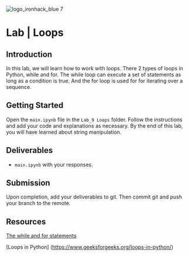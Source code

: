 ![logo_ironhack_blue 7](https://user-images.githubusercontent.com/23629340/40541063-a07a0a8a-601a-11e8-91b5-2f13e4e6b441.png)

# Lab | Loops


## Introduction

In this lab, we will learn how to work with loops. 
There 2 types of loops in Python, while and for. 
The while loop can execute a set of statements as long as a condition is true. And the for loop is used for for iterating over a sequence.
## Getting Started

Open the `main.ipynb` file in the `Lab_9 Loops` folder.
Follow the instructions and add your code and explanations as necessary. By the end of this lab, you will have learned about string manipulation.

## Deliverables

- `main.ipynb` with your responses.

## Submission

Upon completion, add your deliverables to git. Then commit git and push your branch to the remote.

## Resources

[The while and for statements](https://docs.python.org/3/reference/compound_stmts.html)

[Loops in Python] (https://www.geeksforgeeks.org/loops-in-python/)

